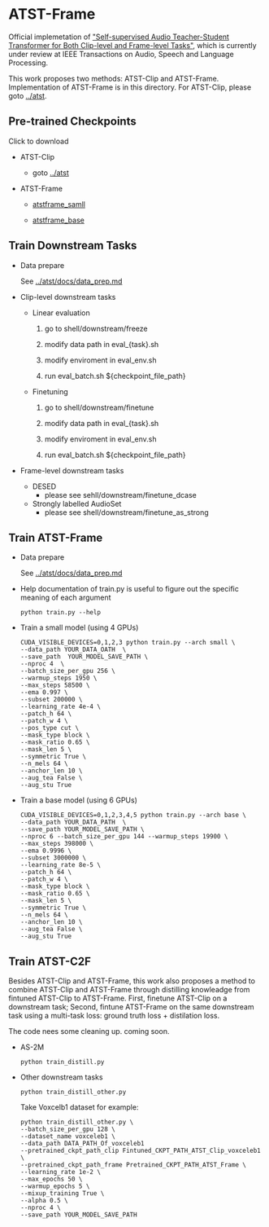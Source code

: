 # ATST-Frame

Official implemetation of ["Self-supervised Audio Teacher-Student Transformer
for Both Clip-level and Frame-level Tasks"](https://arxiv.org/abs/2306.04186), which is currently under review at IEEE Transactions on Audio, Speech and Language Processing.

This work proposes two methods: ATST-Clip and ATST-Frame. Implementation of ATST-Frame is in this directory. For ATST-Clip, please goto [../atst](../atst).

## Pre-trained Checkpoints 

Click to download
- ATST-Clip
    - goto [../atst](../atst)
- ATST-Frame

    - [atstframe_samll](https://drive.google.com/file/d/1xZoOTuxV415icYONYbeFQzgrmJQf4a4B/view?usp=sharing)

    - [atstframe_base](https://drive.google.com/file/d/1bGJSZWlAIIJ6GL5Id5dW0PTB72DL-QDQ/view?usp=sharing)

## Train Downstream Tasks

- Data prepare

    See [../atst/docs/data_prep.md](../atst/docs/data_prep.md)

- Clip-level downstream tasks
    - Linear evaluation

        1. go to shell/downstream/freeze

        2. modify data path in eval_{task}.sh 

        3. modify enviroment in eval_env.sh 

        4. run eval_batch.sh ${checkpoint_file_path}



    - Finetuning

        1. go to shell/downstream/finetune

        2. modify data path in eval_{task}.sh 

        3. modify enviroment in eval_env.sh

        4. run eval_batch.sh ${checkpoint_file_path}
- Frame-level downstream tasks
    - DESED
        - please see sehll/downstream/finetune_dcase
    - Strongly labelled AudioSet
        - please see shell/downstream/finetune_as_strong

## Train ATST-Frame

- Data prepare

    See [../atst/docs/data_prep.md](../atst/docs/data_prep.md)

- Help documentation of train.py is useful to figure out the specific meaning of each argument

    ```
    python train.py --help

    ```
- Train a small model (using 4 GPUs)
    ```
    CUDA_VISIBLE_DEVICES=0,1,2,3 python train.py --arch small \
    --data_path YOUR_DATA_OATH  \
    --save_path  YOUR_MODEL_SAVE_PATH \
    --nproc 4  \
    --batch_size_per_gpu 256 \
    --warmup_steps 1950 \
    --max_steps 58500 \
    --ema 0.997 \
    --subset 200000 \
    --learning_rate 4e-4 \
    --patch_h 64 \
    --patch_w 4 \
    --pos_type cut \
    --mask_type block \
    --mask_ratio 0.65 \
    --mask_len 5 \
    --symmetric True \
    --n_mels 64 \
    --anchor_len 10 \
    --aug_tea False \
    --aug_stu True
    ```


- Train a base model (using 6 GPUs)
    ```
    CUDA_VISIBLE_DEVICES=0,1,2,3,4,5 python train.py --arch base \ 
    --data_path YOUR_DATA_PATH  \
    --save_path YOUR_MODEL_SAVE_PATH \ 
    --nproc 6 --batch_size_per_gpu 144 --warmup_steps 19900 \
    --max_steps 398000 \
    --ema 0.9996 \
    --subset 3000000 \
    --learning_rate 8e-5 \
    --patch_h 64 \
    --patch_w 4 \
    --mask_type block \
    --mask_ratio 0.65 \
    --mask_len 5 \
    --symmetric True \
    --n_mels 64 \
    --anchor_len 10 \
    --aug_tea False \
    --aug_stu True
    ```

## Train ATST-C2F

Besides ATST-Clip and ATST-Frame, this work also proposes a method to combine ATST-Clip and ATST-Frame through distilling knowleadge from fintuned ATST-Clip to ATST-Frame. First, finetune ATST-Clip on a downstream task; Second, fintune ATST-Frame on the same downstream task using a multi-task loss: ground truth loss + distilation loss.



The code nees some cleaning up.  coming soon.
- AS-2M
    ```
    python train_distill.py
    ```
- Other downstream tasks
    ```
    python train_distill_other.py
    ```
    Take Voxcelb1 dataset for example:
    ```
    python train_distill_other.py \
    --batch_size_per_gpu 128 \
    --dataset_name voxceleb1 \
    --data_path DATA_PATH_Of_voxceleb1
    --pretrained_ckpt_path_clip Fintuned_CKPT_PATH_ATST_Clip_voxceleb1 \
    --pretrained_ckpt_path_frame Pretrained_CKPT_PATH_ATST_Frame \
    --learning_rate 1e-2 \
    --max_epochs 50 \
    --warmup_epochs 5 \
    --mixup_training True \
    --alpha 0.5 \
    --nproc 4 \
    --save_path YOUR_MODEL_SAVE_PATH
    ```
